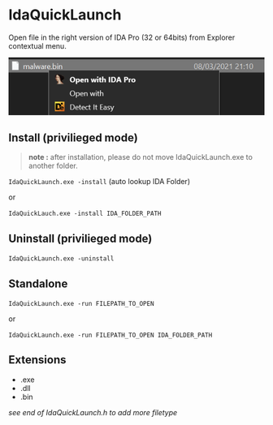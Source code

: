 # IdaQuickLaunch

Open file in the right version of IDA Pro (32 or 64bits) from Explorer contextual menu.

![Screenshot](./img/screenshot.png)

## Install (privilieged mode)
> **note :** after installation, please do not move IdaQuickLaunch.exe to another folder.
> 
```IdaQuickLaunch.exe -install``` (auto lookup IDA Folder)

or

```IdaQuickLauch.exe -install IDA_FOLDER_PATH```

## Uninstall (privilieged mode)

```IdaQuickLaunch.exe -uninstall```

## Standalone

```IdaQuickLaunch.exe -run FILEPATH_TO_OPEN```

or

```IdaQuickLaunch.exe -run FILEPATH_TO_OPEN IDA_FOLDER_PATH```

## Extensions
* .exe
* .dll
* .bin

*see end of IdaQuickLaunch.h to add more filetype*